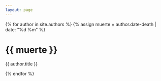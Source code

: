 ```yaml
---
layout: page
---
```

{% for author in site.authors %}
{% assign muerte = author.date-death | date: "%d %m" %}
<h1>{{ muerte }}</h1>
<p>{{ author.title }}</p>
{% endfor %}